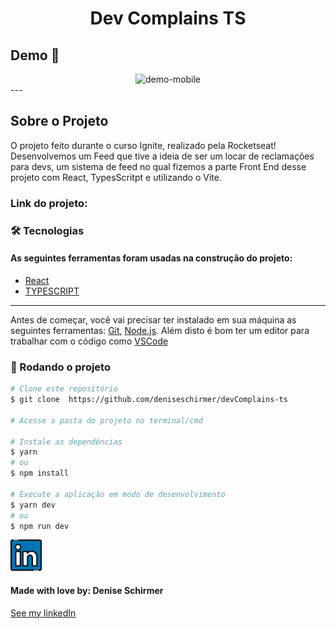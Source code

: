 
<h1 style="text-align: center; font-weight: bold;">Dev Complains TS</h1>

 ## Demo 📸

<div align="center">

   <img src="./github/dev-complains.gif" alt="demo-mobile" height="425">

</div> 
 ---

## Sobre o Projeto
O  projeto feito durante o curso Ignite, realizado pela Rocketseat! Desenvolvemos um Feed que tive a ideia de ser um locar de reclamações para devs,
um sistema de feed no qual fizemos a parte Front End desse projeto com React, TypesScritpt e utilizando o Vite.

### Link do projeto: 

### 🛠 Tecnologias
#### As seguintes ferramentas foram usadas na construção do projeto:

- [React](https://pt-br.reactjs.org/)
- [TYPESCRIPT](https://www.typescriptlang.org/docs/)


--- 
Antes de começar, você vai precisar ter instalado em sua máquina as seguintes ferramentas:
[Git](https://git-scm.com), [Node.js](https://nodejs.org/en/).
Além disto é bom ter um editor para trabalhar com o código como [VSCode](https://code.visualstudio.com/)

### 🎲 Rodando o projeto

```bash
# Clone este repositório
$ git clone  https://github.com/deniseschirmer/devComplains-ts

# Acesse a pasta do projeto no terminal/cmd

# Instale as dependências
$ yarn
# ou
$ npm install

# Execute a aplicação em modo de desenvolvimento
$ yarn dev
# ou
$ npm run dev

```



<a href="https://raw.githubusercontent.com/ARTHURPC03/Proffy-FullStack/master/github/linkedin.png">
<img src="https://raw.githubusercontent.com/ARTHURPC03/Proffy-FullStack/master/github/linkedin.png" alt="linkedin" height="50"></a>
<br />

#### Made with love by: Denise Schirmer

[See my linkedIn](https://www.linkedin.com/in/denise-s-lima-schirmer-9702661ba/)
